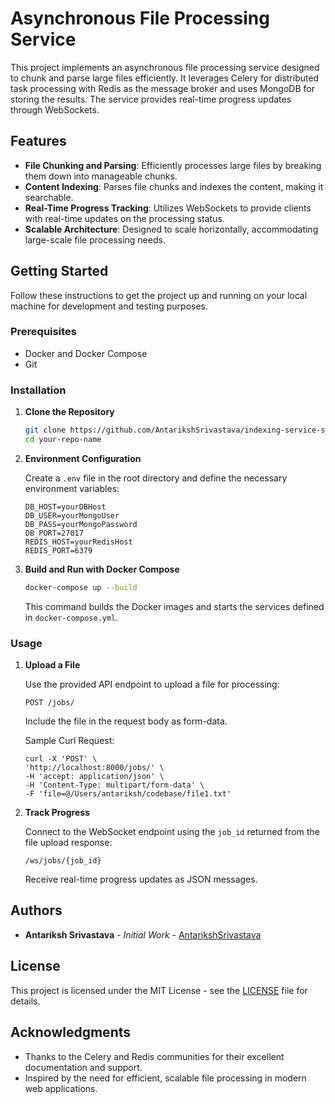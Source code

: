 # Asynchronous File Processing Service

This project implements an asynchronous file processing service designed to chunk and parse large files efficiently. It leverages Celery for distributed task processing with Redis as the message broker and uses MongoDB for storing the results. The service provides real-time progress updates through WebSockets.

## Features

- **File Chunking and Parsing**: Efficiently processes large files by breaking them down into manageable chunks.
- **Content Indexing**: Parses file chunks and indexes the content, making it searchable.
- **Real-Time Progress Tracking**: Utilizes WebSockets to provide clients with real-time updates on the processing status.
- **Scalable Architecture**: Designed to scale horizontally, accommodating large-scale file processing needs.

## Getting Started

Follow these instructions to get the project up and running on your local machine for development and testing purposes.

### Prerequisites

- Docker and Docker Compose
- Git

### Installation

1. **Clone the Repository**

    ```bash
    git clone https://github.com/AntarikshSrivastava/indexing-service-simulator.git
    cd your-repo-name
    ```

2. **Environment Configuration**

    Create a `.env` file in the root directory and define the necessary environment variables:

    ```plaintext
    DB_HOST=yourDBHost
    DB_USER=yourMongoUser
    DB_PASS=yourMongoPassword
    DB_PORT=27017
    REDIS_HOST=yourRedisHost
    REDIS_PORT=6379
    ```

3. **Build and Run with Docker Compose**

    ```bash
    docker-compose up --build
    ```

    This command builds the Docker images and starts the services defined in `docker-compose.yml`.

### Usage

1. **Upload a File**

    Use the provided API endpoint to upload a file for processing:

    `POST /jobs/`

    Include the file in the request body as form-data.

    Sample Curl Request:

    ```
    curl -X 'POST' \
    'http://localhost:8000/jobs/' \
    -H 'accept: application/json' \
    -H 'Content-Type: multipart/form-data' \
    -F 'file=@/Users/antariksh/codebase/file1.txt'
    ```
    

2. **Track Progress**

    Connect to the WebSocket endpoint using the `job_id` returned from the file upload response:

    `/ws/jobs/{job_id}`

    Receive real-time progress updates as JSON messages.


## Authors

- **Antariksh Srivastava** - *Initial Work* - [AntarikshSrivastava](https://github.com/AntarikshSrivastava)

## License

This project is licensed under the MIT License - see the [LICENSE](LICENSE) file for details.

## Acknowledgments

- Thanks to the Celery and Redis communities for their excellent documentation and support.
- Inspired by the need for efficient, scalable file processing in modern web applications.
